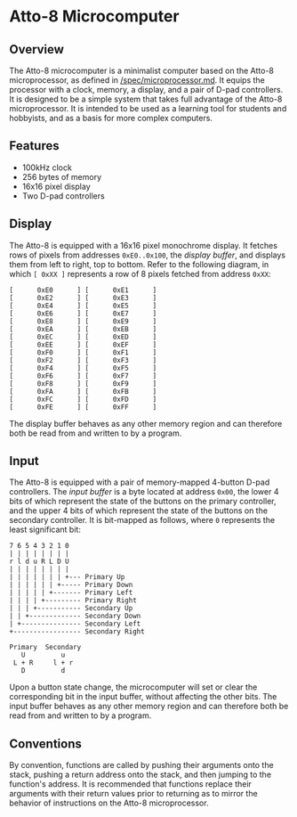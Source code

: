# Atto-8 Microcomputer

## Overview

The Atto-8 microcomputer is a minimalist computer based on the Atto-8 microprocessor, as defined in [/spec/microprocessor.md](../spec/microprocessor.md). It equips the processor with a clock, memory, a display, and a pair of D-pad controllers. It is designed to be a simple system that takes full advantage of the Atto-8 microprocessor. It is intended to be used as a learning tool for students and hobbyists, and as a basis for more complex computers.

## Features

- 100kHz clock
- 256 bytes of memory
- 16x16 pixel display
- Two D-pad controllers

## Display

The Atto-8 is equipped with a 16x16 pixel monochrome display. It fetches rows of pixels from addresses `0xE0..0x100`, the _display buffer_, and displays them from left to right, top to bottom. Refer to the following diagram, in which `[ 0xXX ]` represents a row of 8 pixels fetched from address `0xXX`:

```
[      0xE0      ] [      0xE1      ]
[      0xE2      ] [      0xE3      ]
[      0xE4      ] [      0xE5      ]
[      0xE6      ] [      0xE7      ]
[      0xE8      ] [      0xE9      ]
[      0xEA      ] [      0xEB      ]
[      0xEC      ] [      0xED      ]
[      0xEE      ] [      0xEF      ]
[      0xF0      ] [      0xF1      ]
[      0xF2      ] [      0xF3      ]
[      0xF4      ] [      0xF5      ]
[      0xF6      ] [      0xF7      ]
[      0xF8      ] [      0xF9      ]
[      0xFA      ] [      0xFB      ]
[      0xFC      ] [      0xFD      ]
[      0xFE      ] [      0xFF      ]
```

The display buffer behaves as any other memory region and can therefore both be read from and written to by a program.

## Input

The Atto-8 is equipped with a pair of memory-mapped 4-button D-pad controllers. The _input buffer_ is a byte located at address `0x00`, the lower 4 bits of which represent the state of the buttons on the primary controller, and the upper 4 bits of which represent the state of the buttons on the secondary controller. It is bit-mapped as follows, where `0` represents the least significant bit:

```
7 6 5 4 3 2 1 0
| | | | | | | |
r l d u R L D U
| | | | | | | |
| | | | | | | +--- Primary Up
| | | | | | +----- Primary Down
| | | | | +------- Primary Left
| | | | +--------- Primary Right
| | | +----------- Secondary Up
| | +------------- Secondary Down
| +--------------- Secondary Left
+----------------- Secondary Right

Primary  Secondary
   U         u
 L + R     l + r
   D         d
```

Upon a button state change, the microcomputer will set or clear the corresponding bit in the input buffer, without affecting the other bits. The input buffer behaves as any other memory region and can therefore both be read from and written to by a program.

## Conventions

By convention, functions are called by pushing their arguments onto the stack, pushing a return address onto the stack, and then jumping to the function's address. It is recommended that functions replace their arguments with their return values prior to returning as to mirror the behavior of instructions on the Atto-8 microprocessor.
